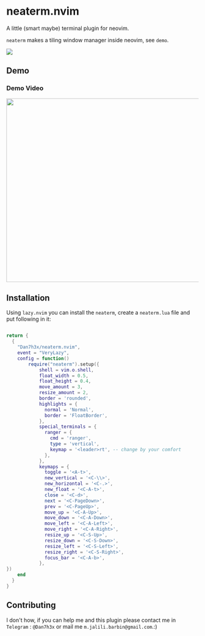 # neaterm.nvim

A little (smart maybe) terminal plugin for neovim.

`neaterm` makes a tiling window manager inside neovim, see `demo`.

<a href="https://dotfyle.com/plugins/Dan7h3x/neaterm.nvim">
  <img src="https://dotfyle.com/plugins/Dan7h3x/neaterm.nvim/shield" />
</a>

## Demo

<div class="plugin-media"> 
    <h3>Demo Video</h3>
    <img width="720" height="480" src="https://github.com/user-attachments/assets/4c272ae0-5c8e-479b-9a41-b255e34a8828"></img>
</div>

## Installation

Using `lazy.nvim` you can install the `neaterm`, create a `neaterm.lua` file and
put following in it:

```lua

return {
  {
    "Dan7h3x/neaterm.nvim",
    event = "VeryLazy",
    config = function()
        require("neaterm").setup({
            shell = vim.o.shell,
            float_width = 0.5,
            float_height = 0.4,
            move_amount = 3,
            resize_amount = 2,
            border = 'rounded',
            highlights = {
              normal = 'Normal',
              border = 'FloatBorder',
            },
            special_terminals = {
              ranger = {
                cmd = 'ranger',
                type = 'vertical',
                keymap = '<leader>rt', -- change by your comfort
              },
            },
            keymaps = {
              toggle = '<A-t>',
              new_vertical = '<C-\\>',
              new_horizontal = '<C-.>',
              new_float = '<C-A-t>',
              close = '<C-d>',
              next = '<C-PageDown>',
              prev = '<C-PageUp>',
              move_up = '<C-A-Up>',
              move_down = '<C-A-Down>',
              move_left = '<C-A-Left>',
              move_right = '<C-A-Right>',
              resize_up = '<C-S-Up>',
              resize_down = '<C-S-Down>',
              resize_left = '<C-S-Left>',
              resize_right = '<C-S-Right>',
              focus_bar = '<C-A-b>',
            },
})
    end
  }
}

```

## Contributing

I don't how, if you can help me and this plugin please contact me in `Telegram` : `@Dan7h3x` or mail me `m.jalili.barbin@gmail.com`.:)
